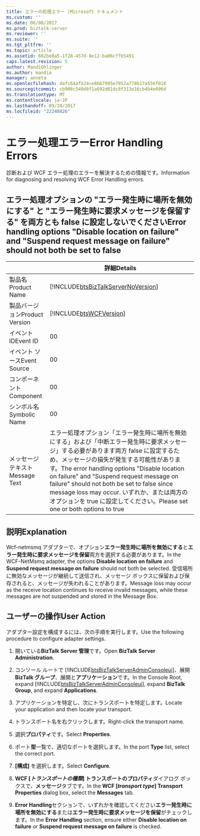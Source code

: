 ```yaml
---
title: エラーの処理エラー |Microsoft ドキュメント
ms.custom: ''
ms.date: 06/08/2017
ms.prod: biztalk-server
ms.reviewer: ''
ms.suite: ''
ms.tgt_pltfrm: ''
ms.topic: article
ms.assetid: 602be8a5-1f28-457d-8e12-ba06cff65491
caps.latest.revision: 5
author: MandiOhlinger
ms.author: mandia
manager: anneta
ms.openlocfilehash: dafc64afb24ce8bb7995e7852a778b17a556f018
ms.sourcegitcommit: cb908c540d8f1a692d01dc8f313e16cb4b4e696d
ms.translationtype: MT
ms.contentlocale: ja-JP
ms.lasthandoff: 09/20/2017
ms.locfileid: "22240826"
---
```

# <a name="error-handling-errors"></a><span data-ttu-id="28d16-102">エラー処理エラー</span><span class="sxs-lookup"><span data-stu-id="28d16-102">Error Handling Errors</span></span>
<span data-ttu-id="28d16-103">診断および WCF エラー処理のエラーを解決するための情報です。</span><span class="sxs-lookup"><span data-stu-id="28d16-103">Information for diagnosing and resolving WCF Error Handling errors.</span></span>  

## <a name="error-handling-options-disable-location-on-failure-and-suspend-request-message-on-failure-should-not-both-be-set-to-false"></a><span data-ttu-id="28d16-104">エラー処理オプションの "エラー発生時に場所を無効にする" と "エラー発生時に要求メッセージを保留する" を両方とも false に設定しないでください</span><span class="sxs-lookup"><span data-stu-id="28d16-104">Error handling options "Disable location on failure" and "Suspend request message on failure" should not both be set to false</span></span>    
||<span data-ttu-id="28d16-105">詳細</span><span class="sxs-lookup"><span data-stu-id="28d16-105">Details</span></span>|  
|-|-|  
|<span data-ttu-id="28d16-106">製品名</span><span class="sxs-lookup"><span data-stu-id="28d16-106">Product Name</span></span>|[!INCLUDE[btsBizTalkServerNoVersion](../includes/btsbiztalkservernoversion-md.md)]|  
|<span data-ttu-id="28d16-107">製品バージョン</span><span class="sxs-lookup"><span data-stu-id="28d16-107">Product Version</span></span>|[!INCLUDE[btsWCFVersion](../includes/btswcfversion-md.md)]|  
|<span data-ttu-id="28d16-108">イベント ID</span><span class="sxs-lookup"><span data-stu-id="28d16-108">Event ID</span></span>|<span data-ttu-id="28d16-109">0</span><span class="sxs-lookup"><span data-stu-id="28d16-109">0</span></span>|  
|<span data-ttu-id="28d16-110">イベント ソース</span><span class="sxs-lookup"><span data-stu-id="28d16-110">Event Source</span></span>|<span data-ttu-id="28d16-111">0</span><span class="sxs-lookup"><span data-stu-id="28d16-111">0</span></span>|  
|<span data-ttu-id="28d16-112">コンポーネント</span><span class="sxs-lookup"><span data-stu-id="28d16-112">Component</span></span>|<span data-ttu-id="28d16-113">0</span><span class="sxs-lookup"><span data-stu-id="28d16-113">0</span></span>|  
|<span data-ttu-id="28d16-114">シンボル名</span><span class="sxs-lookup"><span data-stu-id="28d16-114">Symbolic Name</span></span>|<span data-ttu-id="28d16-115">0</span><span class="sxs-lookup"><span data-stu-id="28d16-115">0</span></span>|  
|<span data-ttu-id="28d16-116">メッセージ テキスト</span><span class="sxs-lookup"><span data-stu-id="28d16-116">Message Text</span></span>|<span data-ttu-id="28d16-117">エラー処理オプション「エラー発生時に場所を無効にする」および「中断エラー発生時に要求メッセージ」する必要があります両方 false に設定するため、メッセージの損失が発生する可能性があります。</span><span class="sxs-lookup"><span data-stu-id="28d16-117">The error handling options "Disable location on failure" and "Suspend request message on failure" should not both be set to false since message loss may occur.</span></span> <span data-ttu-id="28d16-118">いずれか、または両方のオプションを true に設定してください。</span><span class="sxs-lookup"><span data-stu-id="28d16-118">Please set one or both options to true</span></span>|  
  
## <a name="explanation"></a><span data-ttu-id="28d16-119">説明</span><span class="sxs-lookup"><span data-stu-id="28d16-119">Explanation</span></span>  
 <span data-ttu-id="28d16-120">Wcf-netmsmq アダプターで、オプション**エラー発生時に場所を無効にする**と**エラー発生時に要求メッセージを保留**両方を選択する必要があります。</span><span class="sxs-lookup"><span data-stu-id="28d16-120">In the WCF-NetMsmq adapter, the options **Disable location on failure** and **Suspend request message on failure** should not both be selected.</span></span> <span data-ttu-id="28d16-121">受信場所に無効なメッセージが継続して送信され、メッセージ ボックスに保留および保存されると、メッセージが失われることがあります。</span><span class="sxs-lookup"><span data-stu-id="28d16-121">Message loss may occur as the receive location continues to receive invalid messages, while these messages are not suspended and stored in the Message Box.</span></span>  
  
## <a name="user-action"></a><span data-ttu-id="28d16-122">ユーザーの操作</span><span class="sxs-lookup"><span data-stu-id="28d16-122">User Action</span></span>  
 <span data-ttu-id="28d16-123">アダプター設定を構成するには、次の手順を実行します。</span><span class="sxs-lookup"><span data-stu-id="28d16-123">Use the following procedure to configure adapter settings.</span></span>    

1. <span data-ttu-id="28d16-124">開いている**BizTalk Server 管理**です。</span><span class="sxs-lookup"><span data-stu-id="28d16-124">Open **BizTalk Server Administration**.</span></span>  
  
2.  <span data-ttu-id="28d16-125">コンソール ルートで  [!INCLUDE[btsBizTalkServerAdminConsoleui](../includes/btsbiztalkserveradminconsoleui-md.md)]、展開**BizTalk グループ**、展開と**アプリケーション**です。</span><span class="sxs-lookup"><span data-stu-id="28d16-125">In the Console Root, expand [!INCLUDE[btsBizTalkServerAdminConsoleui](../includes/btsbiztalkserveradminconsoleui-md.md)], expand **BizTalk Group**, and expand **Applications**.</span></span>  
  
3.  <span data-ttu-id="28d16-126">アプリケーションを特定し、次にトランスポートを特定します。</span><span class="sxs-lookup"><span data-stu-id="28d16-126">Locate your application and then locate your transport.</span></span>  
  
4.  <span data-ttu-id="28d16-127">トランスポート名を右クリックします。</span><span class="sxs-lookup"><span data-stu-id="28d16-127">Right-click the transport name.</span></span>  
  
5.  <span data-ttu-id="28d16-128">選択**プロパティ**です。</span><span class="sxs-lookup"><span data-stu-id="28d16-128">Select **Properties**.</span></span>  
  
6.  <span data-ttu-id="28d16-129">ポート**型**一覧で、適切なポートを選択します。</span><span class="sxs-lookup"><span data-stu-id="28d16-129">In the port **Type** list, select the correct port.</span></span>  
  
7.  <span data-ttu-id="28d16-130">**[構成]** を選択します。</span><span class="sxs-lookup"><span data-stu-id="28d16-130">Select **Configure**.</span></span>  
  
8.  <span data-ttu-id="28d16-131">**WCF [***トランスポートの種類***] トランスポートのプロパティ**ダイアログ ボックスで、**メッセージ**タブです。</span><span class="sxs-lookup"><span data-stu-id="28d16-131">In the **WCF [***transport type***] Transport Properties** dialog box, select the **Messages** tab.</span></span>  
  
9. <span data-ttu-id="28d16-132">**Error Handling**セクションで、いずれかを確認してください**エラー発生時に場所を無効にする**または**エラー発生時に要求メッセージを保留**がチェックします。</span><span class="sxs-lookup"><span data-stu-id="28d16-132">In the **Error Handling** section, ensure either **Disable location on failure** or **Suspend request message on failure** is checked.</span></span>